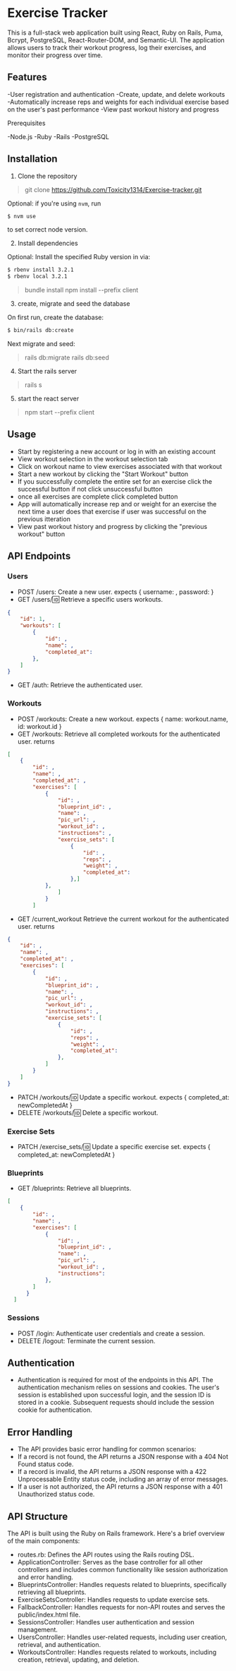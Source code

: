 # Exercise Tracker

This is a full-stack web application built using React, Ruby on Rails, Puma, Bcrypt, PostgreSQL, React-Router-DOM, and Semantic-UI. The application allows users to track their workout progress, log their exercises, and monitor their progress over time.

## Features

-User registration and authentication
-Create, update, and delete workouts
-Automatically increase reps and weights for each individual exercise based on the user's past performance
-View past workout history and progress

Prerequisites

-Node.js
-Ruby
-Rails
-PostgreSQL

## Installation

1. Clone the repository

> git clone https://github.com/Toxicity1314/Exercise-tracker.git

Optional: if you're using `nvm`, run 
```bash
$ nvm use
```
to set correct node version.

2. Install dependencies

Optional: Install the specified Ruby version in via:
```bash
$ rbenv install 3.2.1
$ rbenv local 3.2.1
```

> bundle install
> npm install --prefix client

3. create, migrate and seed the database

On first run, create the database:
```bash
$ bin/rails db:create
```

Next migrate and seed:

>rails db:migrate
>rails db:seed

4. Start the rails server

>rails s

5. start the react server

>npm start --prefix client

## Usage

- Start by registering a new account or log in with an existing account
- View workout selection in the workout selection tab
- Click on workout name to view exercises associated with that workout
- Start a new workout by clicking the "Start Workout" button
- If you successfully complete the entire set for an exercise click the successful button if not 
click unsuccessful button
- once all exercises are complete click completed button
- App will automatically increase rep and or weight for an exercise the next time a user does that exercise if user was successful on the previous itteration
- View past workout history and progress by clicking the "previous workout" button



## API Endpoints
### Users
- POST /users: Create a new user. expects { username: , password: }
- GET /users/:id: Retrieve a specific users workouts.
```json 
{
    "id": 1,
    "workouts": [
        {
            "id": ,
            "name": ,
            "completed_at": 
        },
    ]
}
```
- GET /auth: Retrieve the authenticated user.
### Workouts
- POST /workouts: Create a new workout. expects { name: workout.name, id: workout.id }
- GET /workouts: Retrieve all completed workouts for the authenticated user. returns
```json
[
    {
        "id": ,
        "name": ,
        "completed_at": ,
        "exercises": [
            {
                "id": ,
                "blueprint_id": ,
                "name": ,
                "pic_url": ,
                "workout_id": ,
                "instructions": ,
                "exercise_sets": [
                    {
                        "id": ,
                        "reps": ,
                        "weight": ,
                        "completed_at":
                    },]
            },
                ]
            }
        ]
  ```
- GET /current_workout Retrieve the current workout for the authenticated user. returns 
```json
{
    "id": ,
    "name": ,
    "completed_at": ,
    "exercises": [
        {
            "id": ,
            "blueprint_id": ,
            "name": ,
            "pic_url": ,
            "workout_id": ,
            "instructions": ,
            "exercise_sets": [
                {
                    "id": ,
                    "reps": ,
                    "weight": ,
                    "completed_at":
                },
            ]
        }
    ]
}
```
- PATCH /workouts/:id: Update a specific workout. expects { completed_at: newCompletedAt }
- DELETE /workouts/:id: Delete a specific workout.
### Exercise Sets
- PATCH /exercise_sets/:id: Update a specific exercise set. expects { completed_at: newCompletedAt }
### Blueprints
- GET /blueprints: Retrieve all blueprints.
```json
[
    {
        "id": ,
        "name": ,
        "exercises": [
            {
                "id": ,
                "blueprint_id": ,
                "name": ,
                "pic_url": ,
                "workout_id": ,
                "instructions": 
            },
        ]
      }
  ]
  ```
### Sessions
- POST /login: Authenticate user credentials and create a session.
- DELETE /logout: Terminate the current session.
## Authentication
- Authentication is required for most of the endpoints in this API. The authentication mechanism relies on sessions and cookies. The user's session is established upon successful login, and the session ID is stored in a cookie. Subsequent requests should include the session cookie for authentication.

## Error Handling
- The API provides basic error handling for common scenarios:
- If a record is not found, the API returns a JSON response with a 404 Not Found status code.
- If a record is invalid, the API returns a JSON response with a 422 Unprocessable Entity status code, including an array of error messages.
- If a user is not authorized, the API returns a JSON response with a 401 Unauthorized status code.
## API Structure
The API is built using the Ruby on Rails framework. Here's a brief overview of the main components:
- routes.rb: Defines the API routes using the Rails routing DSL.
- ApplicationController: Serves as the base controller for all other controllers and includes common functionality like session authorization and error handling.
- BlueprintsController: Handles requests related to blueprints, specifically retrieving all blueprints.
- ExerciseSetsController: Handles requests to update exercise sets.
- FallbackController: Handles requests for non-API routes and serves the public/index.html file.
- SessionsController: Handles user authentication and session management.
- UsersController: Handles user-related requests, including user creation, retrieval, and authentication.
- WorkoutsController: Handles requests related to workouts, including creation, retrieval, updating, and deletion.